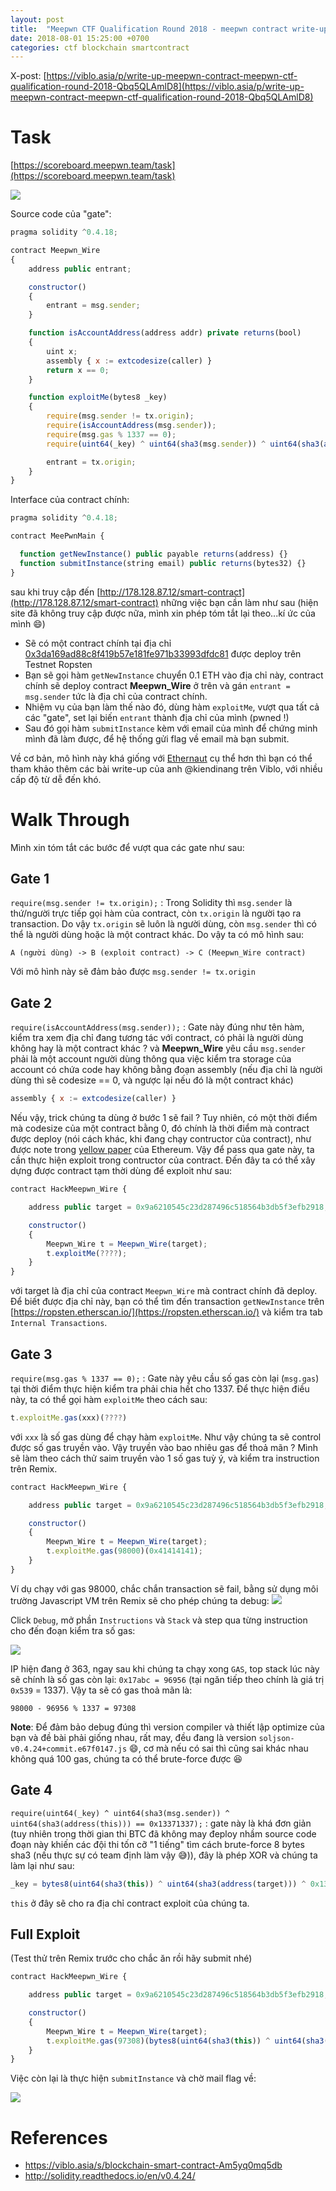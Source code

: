 ```yaml
---
layout: post
title:  "Meepwn CTF Qualification Round 2018 - meepwn contract write-up"
date: 2018-08-01 15:25:00 +0700
categories: ctf blockchain smartcontract
---
```


X-post: [https://viblo.asia/p/write-up-meepwn-contract-meepwn-ctf-qualification-round-2018-Qbq5QLAmlD8](https://viblo.asia/p/write-up-meepwn-contract-meepwn-ctf-qualification-round-2018-Qbq5QLAmlD8)

# Task
[https://scoreboard.meepwn.team/task](https://scoreboard.meepwn.team/task)

![](https://images.viblo.asia/fd265c3f-adf9-428b-8bee-30682193eff2.png)

<!--description-->

Source code của "gate":

```js
pragma solidity ^0.4.18;

contract Meepwn_Wire
{
    address public entrant;

    constructor()
    {
        entrant = msg.sender;
    }

    function isAccountAddress(address addr) private returns(bool)
    {
        uint x;
        assembly { x := extcodesize(caller) }
        return x == 0;
    }

    function exploitMe(bytes8 _key)
    {
        require(msg.sender != tx.origin);
        require(isAccountAddress(msg.sender));
        require(msg.gas % 1337 == 0);
        require(uint64(_key) ^ uint64(sha3(msg.sender)) ^ uint64(sha3(address(this))) == 0x13371337);

        entrant = tx.origin;
    }
}
```

Interface của contract chính:

```js
pragma solidity ^0.4.18;

contract MeePwnMain {

  function getNewInstance() public payable returns(address) {}
  function submitInstance(string email) public returns(bytes32) {}
}
```

sau khi truy cập đến [http://178.128.87.12/smart-contract](http://178.128.87.12/smart-contract) những việc bạn cần làm như sau (hiện site đã không truy cập được nữa, mình xin phép tóm tắt lại theo...kí ức của mình :smile:)

- Sẽ có một contract chính tại địa chỉ [0x3da169ad88c8f419b57e181fe971b33993dfdc81](https://ropsten.etherscan.io/address/0x3da169ad88c8f419b57e181fe971b33993dfdc81) được deploy trên Testnet Ropsten
- Bạn sẽ gọi hàm `getNewInstance` chuyển 0.1 ETH vào địa chỉ này, contract chính sẽ deploy contract **Meepwn_Wire** ở trên và gán `entrant = msg.sender` tức là địa chỉ của contract chính.
- Nhiệm vụ của bạn làm thế nào đó, dùng hàm `exploitMe`, vượt qua tất cả các "gate", set lại biến `entrant` thành địa chỉ của mình (pwned !)
- Sau đó gọi hàm `submitInstance` kèm với email của mình để chứng minh mình đã làm được, để hệ thống gửi flag về email mà bạn submit.

Về cơ bản, mô hình này khá giống với [Ethernaut](https://ethernaut.zeppelin.solutions/) cụ thể hơn thì bạn có thể tham khảo thêm các bài write-up của anh @kiendinang trên Viblo, với nhiều cấp độ từ dễ đến khó.

# Walk Through

Mình xin tóm tắt các bước để vượt qua các gate như sau:

## Gate 1
`require(msg.sender != tx.origin);` : Trong Solidity thì `msg.sender` là thứ/người trực tiếp gọi hàm của contract, còn `tx.origin` là người tạo ra transaction. Do vậy `tx.origin` sẽ luôn là người dùng, còn `msg.sender` thì có thể là người dùng hoặc là một contract khác. Do vậy ta có mô hình sau:

```
A (người dùng) -> B (exploit contract) -> C (Meepwn_Wire contract)
```

Với mô hình này sẽ đảm bảo được `msg.sender != tx.origin`

## Gate 2

`require(isAccountAddress(msg.sender));` : Gate này đúng như tên hàm, kiểm tra xem địa chỉ đang tương tác với contract, có phải là người dùng không hay là một contract khác ? và **Meepwn_Wire** yêu cầu `msg.sender` phải là một account người dùng thông qua việc kiểm tra storage của account có chứa code hay không bằng đoạn assembly (nếu địa chỉ là người dùng thì sẽ codesize == 0, và ngược lại nếu đó là một contract khác)

```js
assembly { x := extcodesize(caller) }
```

Nếu vậy, trick chúng ta dùng ở bước 1 sẽ fail ? Tuy nhiên, có một thời điểm mà codesize của một contract bằng 0, đó chính là thời điểm mà contract được deploy (nói cách khác, khi đang chạy contructor của contract), như được note trong [yellow paper](https://github.com/ethereum/yellowpaper) của Ethereum. Vậy để pass qua gate này, ta cần thực hiện exploit trong contructor của contract. Đến đây ta có thể xây dựng được contract tạm thời dùng để exploit như sau:

```js
contract HackMeepwn_Wire {

    address public target = 0x9a6210545c23d287496c518564b3db5f3efb2918;

    constructor()
    {
        Meepwn_Wire t = Meepwn_Wire(target);
        t.exploitMe(????);
    }
}
```

với target là địa chỉ của contract `Meepwn_Wire` mà contract chính đã deploy. Để biết được địa chỉ này, bạn có thể tìm đến transaction `getNewInstance` trên [https://ropsten.etherscan.io/](https://ropsten.etherscan.io/) và kiểm tra tab `Internal Transactions`.

## Gate 3

`require(msg.gas % 1337 == 0);` : Gate này yêu cầu số gas còn lại (`msg.gas`) tại thời điểm thực hiện kiểm tra phải chia hết cho 1337. Để thực hiện điều này, ta có thể gọi hàm `exploitMe` theo cách sau:

```js
t.exploitMe.gas(xxx)(????)
```

với `xxx` là số gas dùng để chạy hàm `exploitMe`. Như vậy chúng ta sẽ control được số gas truyền vào. Vậy truyền vào bao nhiêu gas để thoả mãn ? Mình sẽ làm theo cách thử saim truyền vào 1 số gas tuỳ ý, và kiểm tra instruction trên Remix.

```js
contract HackMeepwn_Wire {

    address public target = 0x9a6210545c23d287496c518564b3db5f3efb2918;

    constructor()
    {
        Meepwn_Wire t = Meepwn_Wire(target);
        t.exploitMe.gas(98000)(0x41414141);
    }
}
```

Ví dụ chạy với gas 98000, chắc chắn transaction sẽ fail, bằng sử dụng môi trường Javascript VM trên Remix sẽ cho phép chúng ta debug:
![](https://images.viblo.asia/a22a0df6-77f0-4920-b715-634fa749ffda.png)

Click `Debug`, mở phần `Instructions` và `Stack` và step qua từng instruction cho đến đoạn kiểm tra số gas:

![](https://images.viblo.asia/bd209629-0feb-4b81-934e-bb8d9d5f8705.png)

IP hiện đang ở 363, ngay sau khi chúng ta chạy xong `GAS`, top stack lúc này sẽ chính là số gas còn lại: `0x17abc = 96956` (tại ngăn tiếp theo chính là giá trị `0x539` = 1337). Vậy ta sẽ có gas thoả mãn là:

```
98000 - 96956 % 1337 = 97308
```

**Note**: Để đảm bảo debug đúng thì version compiler và thiết lập optimize của bạn và đề bài phải giống nhau, rất may, đều đang là version `soljson-v0.4.24+commit.e67f0147.js` :smile:, cơ mà nếu có sai thì cũng sai khác nhau không quá 100 gas, chúng ta có thể brute-force được :laughing:

## Gate 4

`require(uint64(_key) ^ uint64(sha3(msg.sender)) ^ uint64(sha3(address(this))) == 0x13371337);` : gate này là khá đơn giản (tuy nhiên trong thời gian thi BTC đã không may đeploy nhầm source code đoạn này khiến các đội thi tốn cỡ "1 tiếng" tìm cách brute-force 8 bytes sha3 (nếu thực sự có team định làm vậy :sweat_smile:)), đây là phép XOR và chúng ta làm lại như sau:

```js
_key = bytes8(uint64(sha3(this)) ^ uint64(sha3(address(target))) ^ 0x13371337)

```

`this` ở đây sẽ cho ra địa chỉ contract exploit của chúng ta.

## Full Exploit

(Test thử trên Remix trước cho chắc ăn rồi hãy submit nhé)

```js
contract HackMeepwn_Wire {

    address public target = 0x9a6210545c23d287496c518564b3db5f3efb2918;

    constructor()
    {
        Meepwn_Wire t = Meepwn_Wire(target);
        t.exploitMe.gas(97308)(bytes8(uint64(sha3(this)) ^ uint64(sha3(address(target))) ^ 0x13371337));
    }
}
```

Việc còn lại là thực hiện `submitInstance` và chờ mail flag về:

![](https://images.viblo.asia/24d169be-0e35-4eb1-8c0c-c715b9ed1b46.png)

# References
- <https://viblo.asia/s/blockchain-smart-contract-Am5yq0mq5db>
- <http://solidity.readthedocs.io/en/v0.4.24/>
